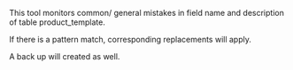 This tool monitors common/ general mistakes in field name and description of table product_template.

If there is a pattern match, corresponding replacements will apply.

A back up will created as well.
